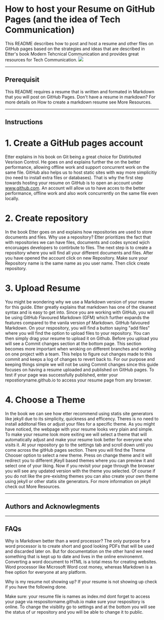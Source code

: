 



# How to host your Resume on GitHub Pages (and the idea of Tech Communication)

This README describes how to post and host a resume and other files on GitHub pages based on the strategies and ideas that are described in Etter's book Modern Tehcnical Communication and provides great resources for Tech Communication. 
![](https://media.giphy.com/media/qKlHOvwluxmmOTUZ45/giphy.gif) 

-------------------------
## Prerequisit

This README requires a resume that is written and formated in Markdown that you will post on GitHub Pages. 
Don't have a resume in markdown? For more details on  How to create a markdown resume see More Resources.

---------------------------

## Instructions


# 1. Create a GitHub pages account
Etter explains in his book on Git being a great choice for Distirbuted Vesrison Control. He goes on and explains further the
on the better performance, allowing offline work and support concurrent work on the same file. GitHub also helps us to host static sites with way more simplicitiy (no need to install extra files or databases). 
That is why the first step towards hosting your resume on GitHub is to open an account under www.github.com. An account will
allow us to have acces to the better performance, offline work and also work concurrently on the same file even locally. 

# 2. Create repository
In the book Etter goes on and explains how repositories are used to store documents and files. Why use a repository? Etter prioritizes the fact that with repositories we can 
have files, documents and codes synced wjich encoruages developers to contirbute to files. 
The next step is to create a repository where you will find all your different documents and files. After you have opened the account click on new Repository.
Make sure your Repository name is the same name as you user name. Then click create repository. 

# 3. Upload Resume 
You might be wondering why we use a Markdown version of your resume for this guide. Etter greatly explains that markdown has one of the cleanest syntax and is easy to get into. Since you are working with GitHub, you will be using GitHub Flavoured Markdown (GFM) which further expands the features compared to the vanila version pf Markdown.
GitHub falvoured Markdown. On your respository, you will find a button saying "add files" where you will find the option to upload files to your repository. You can then simply drag your resume to upload it on Github. Before you upload you will see a Commit changes section at the bottom page. This section becomes more important when wroking on different branches and working on one project with a team.
This helps to figure out changes made to this commit and keeps a log of changes to revert back to. For our purpose and keeping things simple we will not be using Commit changes since this guide focuses on having a resume uploaded and published on GitHub pages. To test if your page was successfully published, enter your repostioryname.github.io to access your resume page from any browser. 

# 4. Choose a Theme 
In the book we can see how etter recommend using statis site generators like jekyll due to its simplicity, quickness and efficency. Theres is no need to install additonal files or adjust your files for a specific theme. 
As you might have noticed, the webpage with your resume looks very plain and simple. To make your resume look more exiting we will select a theme that will automatically adjust and make your resume look better for everyone who visits it. At your repository go to the settings tab and scroll down until you come across the gitHub pages section. There you will find the Theme Chooser option to select a new theme. Press on change theme and it will redirect you to different jKeyll based themes where you can preview it and select one of your liking. 
Now if you revisit your page through the browser you will see any updated version with the theme you selected. Of course if you do not like the pre-exisitng themes you can also create your own theme using jekyll or other statis site generators. For more information on jekyll check out More Resources. 

---------------------------

## Authors and Acknowlegments


---------------------------

## FAQs

Why is Markdown better than a word processor?
The only purpose for a word processor is to create short and good looking PDFs that will be used and discarded later on. But for documentation on the other hand we need something that is kept up to date and lives in the online environemnt. Converting a word document to HTML is a total mess for creating websites. Word processor like Microsoft Word cost money, whereas Markdown is a free option for everyone at any platform.

Why is my resume not showing up?
If your resume is not showing up check if you have the following done.

Make sure:
your resume file is names as index.md
dont forget to access your page via respositorname.github.io
make sure your respository is online. To change the visiblity go to settings and at the bottom you will see the status of ur repository and you will be able to change it to public. 

